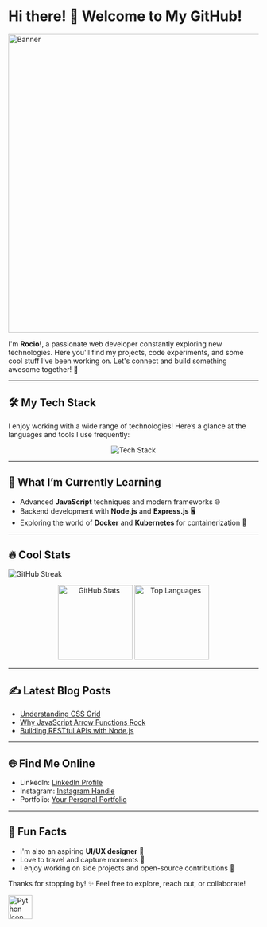 # Hi there! 👋 Welcome to My GitHub!

<img src="https://github.com/user-attachments/assets/8578ef4c-0e1d-4407-8c42-6803c7a71d15" alt="Banner" width="600" />

I'm **Rocio!**, a passionate web developer constantly exploring new technologies. Here you'll find my projects, code experiments, and some cool stuff I’ve been working on. Let's connect and build something awesome together! 🚀

---

## 🛠️ My Tech Stack

I enjoy working with a wide range of technologies! Here’s a glance at the languages and tools I use frequently:

<div align="center">
  <img src="https://skillicons.dev/icons?i=html,css,javascript,python,git,github,vscode,bootstrap&theme=light" alt="Tech Stack" />
</div>

---

## 🌱 What I’m Currently Learning

- Advanced **JavaScript** techniques and modern frameworks 🌐
- Backend development with **Node.js** and **Express.js** 🖥️
- Exploring the world of **Docker** and **Kubernetes** for containerization 🐳

---

## 🔥 Cool Stats

![GitHub Streak](https://github-readme-streak-stats.herokuapp.com/?user=TuUsuario&theme=radical&hide_border=true)

<div align="center">
  <img src="https://github-readme-stats.vercel.app/api?username=TuUsuario&show_icons=true&theme=radical" alt="GitHub Stats" height="150px"/>
  <img src="https://github-readme-stats.vercel.app/api/top-langs/?username=TuUsuario&layout=compact&theme=radical" alt="Top Languages" height="150px"/>
</div>

---

## ✍️ Latest Blog Posts

- [Understanding CSS Grid](https://tu-sitio-web.com/css-grid)
- [Why JavaScript Arrow Functions Rock](https://tu-sitio-web.com/js-arrow-functions)
- [Building RESTful APIs with Node.js](https://tu-sitio-web.com/node-rest-api)

---

## 🌐 Find Me Online

- LinkedIn: [LinkedIn Profile]([https://linkedin.com/in/tuusuario](https://www.linkedin.com/in/rocio-livingston?utm_source=share&utm_campaign=share_via&utm_content=profile&utm_medium=ios_app))
- Instagram: [Instagram Handle]([https://twitter.com/tuusuario](https://www.instagram.com/chica.community?igsh=dmt5MXJueWRoZ253&utm_source=qr))
- Portfolio: [Your Personal Portfolio]([https://tusitioweb.com](https://66f76a22a744c23f519363c9--jolly-pie-dfaba8.netlify.app/))

---

## 🎨 Fun Facts

- I'm also an aspiring **UI/UX designer** 🎨
- Love to travel and capture moments 📸
- I enjoy working on side projects and open-source contributions 🤝

Thanks for stopping by! ✨ Feel free to explore, reach out, or collaborate!


  </tr>
  <tr>
    <td style="border: 1px solid #ddd; padding: 8px;">
      <a href="https://www.python.org/">
        <img height="48px" width="48px" alt="Python Icon" src="https://skillicons.dev/icons?i=python"/>
      </a>
    </td>
    <td style="border: 1px solid #ddd; padding: 8px;"></td>
  </tr>
</table>
